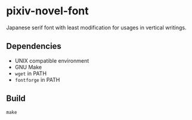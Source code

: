 # pixiv-novel-font

Japanese serif font with least modification for usages in vertical writings.

## Dependencies

* UNIX compatible environment
* GNU Make
* `wget` in PATH
* `fontforge` in PATH

## Build

    make
